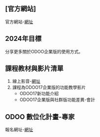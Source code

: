## [官方網站]
官方網站-[網址](https://consultant.xienci.com/)
## 2024年目標
分享更多關於ODOO企業版的使用方式。

## 課程教材與影片清單
1. 線上影音-[網址](https://www.youtube.com/channel/UCFn6F8NOS8MTDP4ZSb_ppUA)
2. 課程為ODOO17企業版的功能教學影片
   + ODOO17新功能介紹
   + ODOO17企業版與社群版功能差異-會計

## ODOO 數位化計畫-專家
報名網址-[網址](https://consultant.xienci.com/event/2003odoo-1/register)

